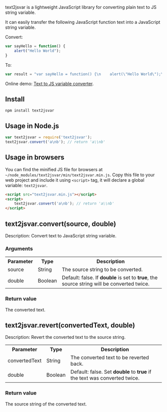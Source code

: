 text2jsvar is a lightweight JavaScript library for converting plain text to JS string variable.

It can easily transfer the following JavaScript function text into a JavaScript string variable.

Convert:
```javascript
var sayHello = function() {
    alert("Hello World");
}
```

To:
```javascript
var result = "var sayHello = function() {\n    alert(\"Hello World\");\n}"
```

Online demo: [Text to JS variable converter](http://jstools.io/text-to-js-variable/ "Text to JS variable converter").

## Install

```
npm install text2jsvar
```

## Usage in Node.js

```javascript
var text2jsvar = require('text2jsvar');
text2jsvar.convert('a\nb'); // return 'a\\nb'
```

## Usage in browsers

You can find the minified JS file for browsers at `~/node_modules/text2jsvar/min/text2jsvar.min.js`. Copy this file to your web project and include it using `<script>` tag, it will declare a global variable: `text2jsvar`.

```html
<script src="text2jsvar.min.js"></script>
<script>
    text2jsvar.convert('a\nb'); // return 'a\\nb'
</script>
```
## text2jsvar.convert(source, double)
Description: Convert text to JavaScript string variable.

### Arguments
<table>
    <tr>
        <th>Parameter</th>
        <th>Type</th>
        <th>Description</th>
    </tr>
    <tr>
        <td>source</td>
        <td>String</td>
        <td>The source string to be converted.</td>
    </tr>
    <tr>
        <td>double</td>
        <td>Boolean</td>
        <td>Default: false. If <b>double</b> is set to <b>true</b>, the source string will be converted twice.</td>
    </tr>
</table>

### Return value
The converted text.

## text2jsvar.revert(convertedText, double)
Description: Revert the converted text to the source string.

<table>
    <tr>
        <th>Parameter</th>
        <th>Type</th>
        <th>Description</th>
    </tr>
    <tr>
        <td>convertedText</td>
        <td>String</td>
        <td>The converted text to be reverted back.</td>
    </tr>
    <tr>
        <td>double</td>
        <td>Boolean</td>
        <td>Default: false. Set <b>double</b> to <b>true</b> if the text was converted twice.</td>
    </tr>
</table>

### Return value
The source string of the converted text.